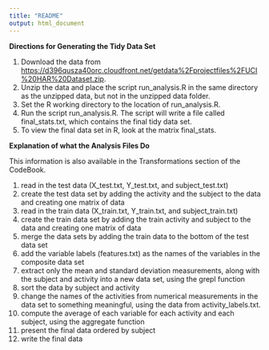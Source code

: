 ```yaml
---
title: "README"
output: html_document
---
```


**Directions for Generating the Tidy Data Set**

1. Download the data from https://d396qusza40orc.cloudfront.net/getdata%2Fprojectfiles%2FUCI%20HAR%20Dataset.zip. 
2. Unzip the data and place the script run_analysis.R in the same directory as the unzipped data, but not in the unzipped data folder.
3. Set the R working directory to the location of run_analysis.R.
4. Run the script run_analysis.R. The script will write a file called final_stats.txt, which contains the final tidy data set.
5. To view the final data set in R, look at the matrix final_stats.

**Explanation of what the Analysis Files Do**

This information is also available in the Transformations section of the CodeBook.

1. read in the test data (X_test.txt, Y_test.txt, and subject_test.txt)
2. create the test data set by adding the activity and the subject to the data and creating one matrix of data
3. read in the train data (X_train.txt, Y_train.txt, and subject_train.txt)
4. create the train data set by adding the train activity and subject to the data and creating one matrix of data
5. merge the data sets by adding the train data to the bottom of the test data set
6. add the variable labels (features.txt) as the names of the variables in the composite data set
7. extract only the mean and standard deviation measurements, along with the subject and activity into a new data set, using the grepl function
8. sort the data by subject and activity
9. change the names of the activities from numerical measurements in the data set to something meaningful, using the data from activity_labels.txt.
10. compute the average of each variable for each activity and each subject, using the aggregate function
11. present the final data ordered by subject
12. write the final data